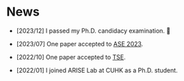 # News

* [2023/12] I passed my Ph.D. candidacy examination. 🎉

* [2023/07] One paper accepted to [ASE 2023](https://conf.researchr.org/home/ase-2023).

* [2022/10] One paper accepted to [TSE](https://ieeexplore.ieee.org/xpl/RecentIssue.jsp?punumber=32).

* [2022/01] I joined ARISE Lab at CUHK as a Ph.D. student.
